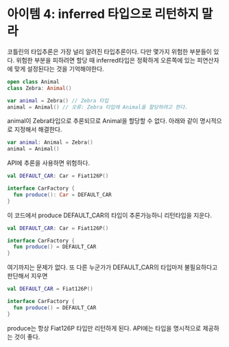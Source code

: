 # 아이템 4: inferred 타입으로 리턴하지 말라

코틀린의 타입추론은 가장 널리 알려진 타입추론이다. 다만 몇가지 위험한 부분들이 있다.
위험한 부분을 피하려면 할당 때 inferred타입은 정확하게 오른쪽에 있는 피연산자에 맞게 설정된다는 것을 기억해야한다.

```kotlin
open class Animal
class Zebra: Animal()

var animal = Zebra() // Zebra 타입
animal = Animal() // 오류: Zebra 타입에 Animal을 할당하려고 한다.
```
animal이 Zebra타입으로 추론되므로 Animal을 할당할 수 없다.
아래와 같이 명시적으로 지정해서 해결한다.

```kotlin
var animal: Animal = Zebra()
animal = Animal()
```

API에 추론을 사용하면 위험하다.
```kotlin
val DEFAULT_CAR: Car = Fiat126P()

interface CarFactory {
  fun produce(): Car = DEFAULT_CAR
}
```

이 코드에서 produce DEFAULT_CAR의 타입이 추론가능하니 리턴타입을 지운다.
```kotlin
val DEFAULT_CAR: Car = Fiat126P()

interface CarFactory {
  fun produce() = DEFAULT_CAR
}
```

여기까지는 문제가 없다. 또 다른 누군가가 DEFAULT_CAR의 타입마저 불필요하다고 판단해서 지우면
```kotlin
val DEFAULT_CAR = Fiat126P()

interface CarFactory {
  fun produce() = DEFAULT_CAR
}
```
produce는 항상 Fiat126P 타입만 리턴하게 된다. API에는 타입을 명시적으로 제공하는 것이 좋다.

